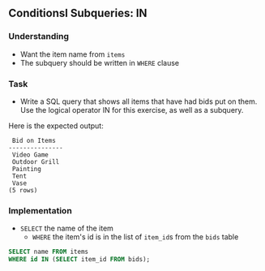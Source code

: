 ## Conditionsl Subqueries: IN

### Understanding
- Want the item name from `items`
- The subquery should be written in `WHERE` clause

### Task
- Write a SQL query that shows all items that have had bids put on them. Use the logical operator IN for this exercise, as well as a subquery.

Here is the expected output:

```
 Bid on Items
---------------
 Video Game
 Outdoor Grill
 Painting
 Tent
 Vase
(5 rows)
```

### Implementation
- `SELECT` the name of the item
  + `WHERE` the item's id is in the list of `item_id`s from the `bids` table

```sql
SELECT name FROM items
WHERE id IN (SELECT item_id FROM bids);
```